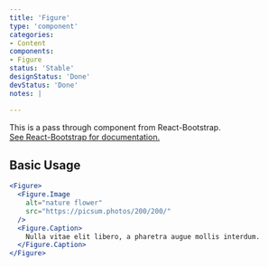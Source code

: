 ```yaml
---
title: 'Figure'
type: 'component'
categories:
- Content
components:
- Figure
status: 'Stable'
designStatus: 'Done'
devStatus: 'Done'
notes: |

---
```


<p className="lead">
  This is a pass through component from React-Bootstrap.<br/>
  <a href="https://react-bootstrap-v4.netlify.app/components/figures/" target="_blank" rel="noopener noreferrer">
    See React-Bootstrap for documentation.
  </a>
</p>

## Basic Usage

```jsx live
<Figure>
  <Figure.Image
    alt="nature flower"
    src="https://picsum.photos/200/200/"
  />
  <Figure.Caption>
    Nulla vitae elit libero, a pharetra augue mollis interdum.
  </Figure.Caption>
</Figure>
```
